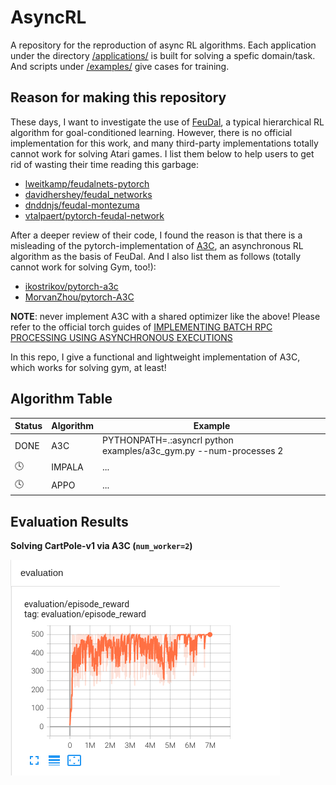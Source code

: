 # AsyncRL

A repository for the reproduction of async RL algorithms. Each application under the directory [/applications/](/applications) is built for solving a spefic domain/task. And scripts under [/examples/](/examples) give cases for training.

## Reason for making this repository

These days, I want to investigate the use of [FeuDal](https://arxiv.org/abs/1703.01161), a typical hierarchical RL algorithm for goal-conditioned learning. However, there is no official implementation for this work, and many third-party implementations totally cannot work for solving Atari games. I list them below to help users to get rid of wasting their time reading this garbage:

- [lweitkamp/feudalnets-pytorch](https://github.com/lweitkamp/feudalnets-pytorch)
- [davidhershey/feudal_networks](https://github.com/davidhershey/feudal_networks)
- [dnddnjs/feudal-montezuma](https://github.com/dnddnjs/feudal-montezuma)
- [vtalpaert/pytorch-feudal-network](https://github.com/vtalpaert/pytorch-feudal-network)

After a deeper review of their code, I found the reason is that there is a misleading of the pytorch-implementation of [A3C](https://arxiv.org/abs/1602.01783), an asynchronous RL algorithm as the basis of FeuDal. And I also list them as follows (totally cannot work for solving Gym, too!):

- [ikostrikov/pytorch-a3c](https://github.com/ikostrikov/pytorch-a3c)
- [MorvanZhou/pytorch-A3C](https://github.com/MorvanZhou/pytorch-A3C)

**NOTE**: never implement A3C with a shared optimizer like the above! Please refer to the official torch guides of [IMPLEMENTING BATCH RPC PROCESSING USING ASYNCHRONOUS EXECUTIONS](https://pytorch.org/tutorials/intermediate/rpc_async_execution.html)

In this repo, I give a functional and lightweight implementation of A3C, which works for solving gym, at least!

## Algorithm Table

Status | Algorithm | Example 
--- | --- | ---
DONE | A3C | PYTHONPATH=.:asyncrl python examples/a3c_gym.py --num-processes 2
🕓 | IMPALA | ...
🕓 | APPO | ...

## Evaluation Results

**Solving CartPole-v1 via A3C (`num_worker=2`)**

![](/images/a3c_cart_pole_num_worker_2.png)